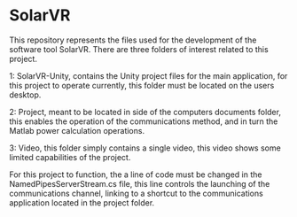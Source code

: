 # SolarVR

This repository represents the files used for the development of the software tool SolarVR.
There are three folders of interest related to this project. 

1: SolarVR-Unity, contains the Unity project files for the main application, for this project to operate currently, this folder must be located on the users desktop.

2: Project, meant to be located in side of the computers documents folder, this enables the operation of the communications method, and in turn the Matlab power calculation operations.

3: Video, this folder simply contains a single video, this video shows some limited capabilities of the project.

For this project to function, the a line of code must be changed in the NamedPipesServerStream.cs file, this line controls the launching of the communications channel, linking to a shortcut to the communications application located in the project folder.

